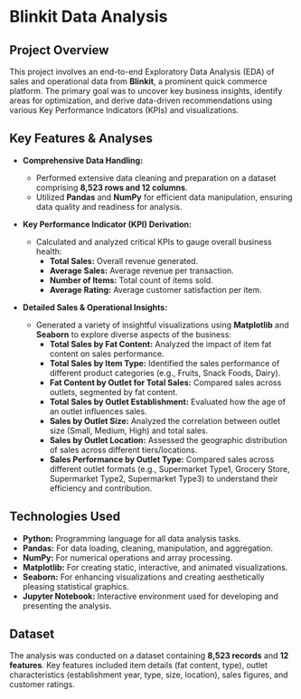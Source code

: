 
# Blinkit Data Analysis

## Project Overview

This project involves an end-to-end Exploratory Data Analysis (EDA) of sales and operational data from **Blinkit**, a prominent quick commerce platform. The primary goal was to uncover key business insights, identify areas for optimization, and derive data-driven recommendations using various Key Performance Indicators (KPIs) and visualizations.

## Key Features & Analyses

* **Comprehensive Data Handling:**
    * Performed extensive data cleaning and preparation on a dataset comprising **8,523 rows and 12 columns**.
    * Utilized **Pandas** and **NumPy** for efficient data manipulation, ensuring data quality and readiness for analysis.

* **Key Performance Indicator (KPI) Derivation:**
    * Calculated and analyzed critical KPIs to gauge overall business health:
        * **Total Sales:** Overall revenue generated.
        * **Average Sales:** Average revenue per transaction.
        * **Number of Items:** Total count of items sold.
        * **Average Rating:** Average customer satisfaction per item.

* **Detailed Sales & Operational Insights:**
    * Generated a variety of insightful visualizations using **Matplotlib** and **Seaborn** to explore diverse aspects of the business:
        * **Total Sales by Fat Content:** Analyzed the impact of item fat content on sales performance.
        * **Total Sales by Item Type:** Identified the sales performance of different product categories (e.g., Fruits, Snack Foods, Dairy).
        * **Fat Content by Outlet for Total Sales:** Compared sales across outlets, segmented by fat content.
        * **Total Sales by Outlet Establishment:** Evaluated how the age of an outlet influences sales.
        * **Sales by Outlet Size:** Analyzed the correlation between outlet size (Small, Medium, High) and total sales.
        * **Sales by Outlet Location:** Assessed the geographic distribution of sales across different tiers/locations.
        * **Sales Performance by Outlet Type:** Compared sales across different outlet formats (e.g., Supermarket Type1, Grocery Store, Supermarket Type2, Supermarket Type3) to understand their efficiency and contribution.

## Technologies Used

* **Python:** Programming language for all data analysis tasks.
* **Pandas:** For data loading, cleaning, manipulation, and aggregation.
* **NumPy:** For numerical operations and array processing.
* **Matplotlib:** For creating static, interactive, and animated visualizations.
* **Seaborn:** For enhancing visualizations and creating aesthetically pleasing statistical graphics.
* **Jupyter Notebook:** Interactive environment used for developing and presenting the analysis.

## Dataset

The analysis was conducted on a dataset containing **8,523 records** and **12 features**. Key features included item details (fat content, type), outlet characteristics (establishment year, type, size, location), sales figures, and customer ratings.
